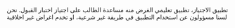 تطبيق الاجتياز، تطبيق تعليمي الغرض منه مساعدة الطالب على اجتياز اختبار القبول.
نحن لسنا مسؤولون عن استخدام التطبيق في طريقة غير شرعية، او تخدم اغراض غير اخلاقية
